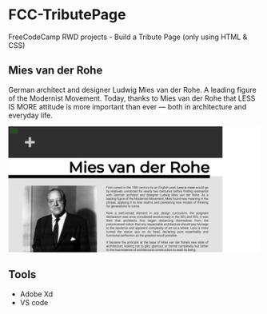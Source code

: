# FCC-TributePage
FreeCodeCamp RWD projects - Build a Tribute Page (only using HTML & CSS)

## Mies van der Rohe
German architect and designer Ludwig Mies van der Rohe. A leading figure of the Modernist Movement. Today, thanks to Mies van der Rohe that LESS IS MORE attitude is more important than ever — both in architecture and everyday life.

![demo](https://github.com/jacoblindev/FCC-TributePage/blob/master/img/TributePage-Mies.png)

## Tools
- Adobe Xd
- VS code
